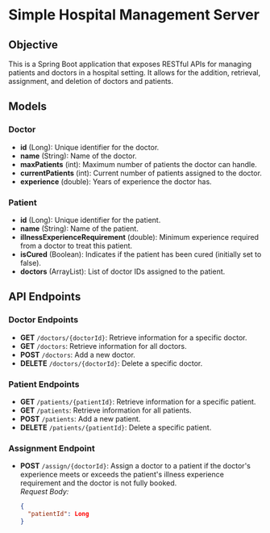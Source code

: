 # Simple Hospital Management Server

## Objective
This is a Spring Boot application that exposes RESTful APIs for managing patients and doctors in a hospital setting. It allows for the addition, retrieval, assignment, and deletion of doctors and patients.

## Models

### Doctor
- **id** (Long): Unique identifier for the doctor.
- **name** (String): Name of the doctor.
- **maxPatients** (int): Maximum number of patients the doctor can handle.
- **currentPatients** (int): Current number of patients assigned to the doctor.
- **experience** (double): Years of experience the doctor has.

### Patient
- **id** (Long): Unique identifier for the patient.
- **name** (String): Name of the patient.
- **illnessExperienceRequirement** (double): Minimum experience required from a doctor to treat this patient.
- **isCured** (Boolean): Indicates if the patient has been cured (initially set to false).
- **doctors** (ArrayList<Long>): List of doctor IDs assigned to the patient.

## API Endpoints

### Doctor Endpoints
- **GET** `/doctors/{doctorId}`: Retrieve information for a specific doctor.
- **GET** `/doctors`: Retrieve information for all doctors.
- **POST** `/doctors`: Add a new doctor.
- **DELETE** `/doctors/{doctorId}`: Delete a specific doctor.

### Patient Endpoints
- **GET** `/patients/{patientId}`: Retrieve information for a specific patient.
- **GET** `/patients`: Retrieve information for all patients.
- **POST** `/patients`: Add a new patient.
- **DELETE** `/patients/{patientId}`: Delete a specific patient.

### Assignment Endpoint
- **POST** `/assign/{doctorId}`: Assign a doctor to a patient if the doctor's experience meets or exceeds the patient's illness experience requirement and the doctor is not fully booked.  
  *Request Body:*
  ```json
  {
    "patientId": Long
  }
